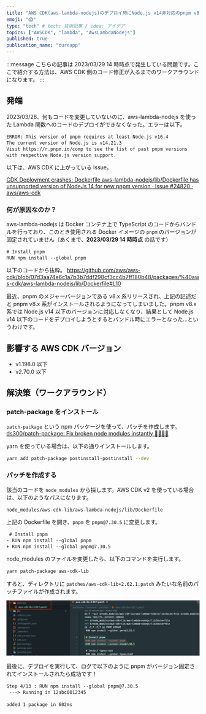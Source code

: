 ```yaml
---
title: "AWS CDK(aws-lambda-nodejs)のデプロイ時にNode.js v14非対応のpnpm v8が使われエラーになる問題を解消"
emoji: "😱"
type: "tech" # tech: 技術記事 / idea: アイデア
topics: ["AWSCDK", "lambda", "AwsLambdaNodejs"]
published: true
publication_name: "cureapp"
---
```


:::message
こちらの記事は 2023/03/29 14 時時点で発生している問題です。ここで紹介する方法は、AWS CDK 側のコード修正が入るまでのワークアラウンドになります。
:::

## 発端

2023/03/28、何もコードを変更していないのに、aws-lambda-nodejs を使った Lambda 関数へのコードのデプロイができなくなった。エラーは以下。

```
ERROR: This version of pnpm requires at least Node.js v16.4
The current version of Node.js is v14.21.3
Visit https://r.pnpm.io/comp to see the list of past pnpm versions with respective Node.js version support.
```

以下は、AWS CDK に上がっている Issue。

[CDK Deployment crashes: Dockerfile aws-lambda-nodejs/lib/Dockerfile has unsupported version of NodeJs 14 for new pnpm version · Issue #24820 · aws/aws-cdk](https://github.com/aws/aws-cdk/issues/24820)

### 何が原因なのか？

aws-lambda-nodejs は Docker コンテナ上で TypeScript のコードからバンドルを行っており、このとき使用される Docker イメージの `pnpm` のバージョンが固定されていません（あくまで、**2023/03/29 14 時時点** の話です）

```docker
# Install pnpm
RUN npm install --global pnpm
```

以下のコードから抜粋。
https://github.com/aws/aws-cdk/blob/07d3aa74e6c1a7b3b7ddf298cf3cc4b7ff180b48/packages/%40aws-cdk/aws-lambda-nodejs/lib/Dockerfile#L10

最近、pnpm のメジャーバージョンである v8.x 系リリースされ、上記の記述だと pnpm v8.x 系がインストールされるようになってしまいました。pnpm v8.x 系では Node.js v14 以下のバージョンに対応しなくなり、結果として Node.js v14 以下のコードをデプロイしようとするとバンドル時にエラーとなった…というわけです。

## 影響する AWS CDK バージョン

- v1.198.0 以下
- v2.70.0 以下

## 解決策（ワークアラウンド）

### patch-package をインストール

`patch-package` という npm パッケージを使って、パッチを作成します。
[ds300/patch-package: Fix broken node modules instantly 🏃🏽‍♀️💨](https://github.com/ds300/patch-package#set-up)

yarn を使っている場合は、以下の通りインストールします。

```bash
yarn add patch-package postinstall-postinstall --dev
```

### パッチを作成する

該当のコードを `node_modules` から探します。AWS CDK v2 を使っている場合は、以下のようなパスになります。

```
node_modules/aws-cdk-lib/aws-lambda-nodejs/lib/Dockerfile
```

上記の Dockerfile を開き、`pnpm` を `pnpm@7.30.5` に変更します。

```
 # Install pnpm
- RUN npm install --global pnpm
+ RUN npm install --global pnpm@7.30.5
```

node_modules のファイルを変更したら、以下のコマンドを実行します。

```bash
yarn patch-package aws-cdk-lib
```

すると、ディレクトリに `patches/aws-cdk-lib+2.62.1.patch` みたいな名前のパッチファイルが作成されます。

![](/images/aws-lambda-nodejs-pnpm-error/patch_img.png)

最後に、デプロイを実行して、ログで以下のように pnpm がバージョン固定されてインストールされたら成功です！

```
Step 4/13 : RUN npm install --global pnpm@7.30.5
 ---> Running in 12abc0012345

added 1 package in 602ms
```
